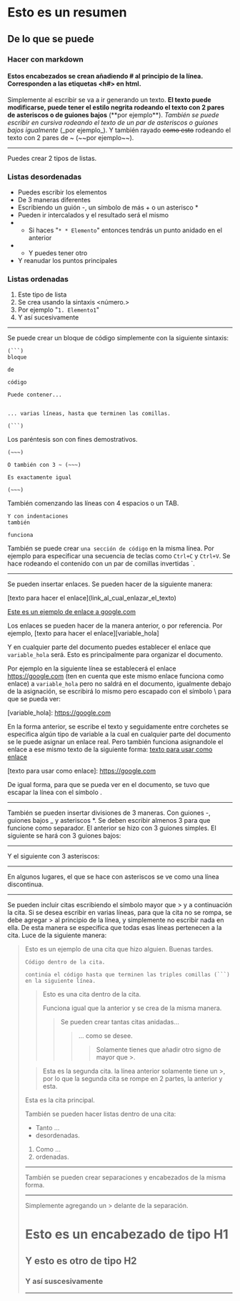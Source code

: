 # Esto es un resumen

## De lo que se puede

### Hacer con markdown

#### Estos encabezados se crean añadiendo # al principio de la línea. Corresponden a las etiquetas <h#> en html.


Simplemente al escribir se va a ir generando un texto. **El texto puede modificarse, puede tener el estilo negrita rodeando el texto con 2 pares de asteriscos o de guiones bajos** (\*\*por ejemplo**). _También se puede escribir en cursiva rodeando el texto de un par de asteriscos o guiones bajos igualmente_ (\_por ejemplo_). Y también rayado ~~como esto~~ rodeando el texto con 2 pares de ~ (\~~por ejemplo~~).

---

Puedes crear 2 tipos de listas.

### Listas desordenadas

* Puedes escribir los elementos
* De 3 maneras diferentes
* Escribiendo un guión -, un símbolo de más + o un asterisco *
* Pueden ir intercalados y el resultado será el mismo
* * Si haces "`* * Elemento`" entonces tendrás un punto anidado en el anterior
* * Y puedes tener otro
* Y reanudar los puntos principales

### Listas ordenadas

1. Este tipo de lista
2. Se crea usando la sintaxis <número.>
3. Por ejemplo "`1. Elemento1`"
4. Y así sucesivamente

---

Se puede crear un bloque de código simplemente con la siguiente sintaxis:


```
(```)
bloque

de

código

Puede contener...


... varias líneas, hasta que terminen las comillas.

(```)
```

Los paréntesis son con fines demostrativos.

~~~
(~~~)

O también con 3 ~ (~~~)

Es exactamente igual

(~~~)
~~~

También comenzando las líneas con 4 espacios o un TAB.

    Y con indentaciones
    también

    funciona

También se puede crear `una sección de código` en la misma línea. Por ejemplo para especificar una secuencia de teclas como `Ctrl+C`  y `Ctrl+V`. Se hace rodeando el contenido con un par de comillas invertidas `.

---

Se pueden insertar enlaces. Se pueden hacer de la siguiente manera:

[texto para hacer el enlace]\(link_al_cual_enlazar_el_texto)

[Este es un ejemplo de enlace a google.com](https://google.com)

Los enlaces se pueden hacer de la manera anterior, o por referencia. Por ejemplo, [texto para hacer el enlace]\[variable_hola]

Y en cualquier parte del documento puedes establecer el enlace que `variable_hola` será. Esto es principalmente para organizar el documento.

Por ejemplo en la siguiente línea se establecerá el enlace https://google.com (ten en cuenta que este mismo enlace funciona como enlace) a `variable_hola` pero no saldrá en el documento, igualmente debajo de la asignación, se escribirá lo mismo pero escapado con el símbolo \ para que se pueda ver:

[variable_hola]: https://google.com
\[variable_hola]: https://google.com

En la forma anterior, se escribe el texto y seguidamente entre corchetes se especifica algún tipo de variable a la cual en cualquier parte del documento se le puede asignar un enlace real. Pero también funciona asignandole el enlace a ese mismo texto de la siguiente forma:
[texto para usar como enlace]

[texto para usar como enlace]: https://google.com
\[texto para usar como enlace]: https://google.com

De igual forma, para que se pueda ver en el documento, se tuvo que escapar la línea con el símbolo \.

---

También se pueden insertar divisiones de 3 maneras. Con guiones -, guiones bajos _ y asteriscos *. Se deben escribir almenos 3 para que funcione como separador. El anterior se hizo con 3 guiones simples. El siguiente se hará con 3 guiones bajos:

___


Y el siguiente con 3 asteriscos:

***

En algunos lugares, el que se hace con asteriscos se ve como una línea discontinua.

---

Se pueden incluir citas escribiendo el símbolo mayor que > y a continuación la cita. Si se desea escribir en varias líneas, para que la cita no se rompa, se debe agregar > al principio de la línea, y simplemente no escribir nada en ella. De esta manera se especifica que todas esas líneas pertenecen a la cita. Luce de la siguiente manera:

> Esto es un ejemplo de una cita que hizo alguien. Buenas tardes.
>
> ```
> Código dentro de la cita.
> 
> continúa el código hasta que terminen las triples comillas (```) en la siguiente línea.
> ```
>
> 
> > Esto es una cita dentro de la cita.
> >
> > Funciona igual que la anterior y se crea de la misma manera.
> > > Se pueden crear tantas citas anidadas...
> > > > ... como se desee.
> > > > >  Solamente tienes que añadir otro signo de mayor que >.
>
> > Esta es la segunda cita. la línea anterior solamente tiene un >, por lo que la segunda cita se rompe en 2 partes, la anterior y esta.
>
> Esta es la cita principal.
>
> También se pueden hacer listas dentro de una cita:
>
> * Tanto ...
> * desordenadas.
>
> 1. Como ...
> 2. ordenadas.
> ***
> También se pueden crear separaciones y encabezados de la misma forma.
>
> ---
> Simplemente agregando un > delante de la separación.
>
> # Esto es un encabezado de tipo H1
>
> ## Y esto es otro de tipo H2
>
> ### Y así suscesivamente
>
> ---